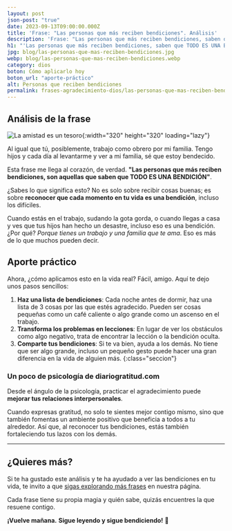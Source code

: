 ```yaml
---
layout: post
json-post: "true"
date: 2023-09-13T09:00:00.000Z
title: 'Frase: "Las personas que más reciben bendiciones". Análisis'
description: 'Frase: "Las personas que más reciben bendiciones, saben que TODO ES UNA BENDICIÓN". ¿Quieres saber cómo una frase puede cambiar tu perspectiva?'
h1: "'Las personas que más reciben bendiciones, saben que TODO ES UNA BENDICIÓN'"
jpg: blog/las-personas-que-mas-reciben-bendiciones.jpg
webp: blog/las-personas-que-mas-reciben-bendiciones.webp
category: dios
boton: Cómo aplicarlo hoy
boton_url: "aporte-práctico"
alt: Personas que reciben bendiciones
permalink: frases-agradecimiento-dios/las-personas-que-mas-reciben-bendiciones
---
```

## Análisis de la frase

![La amistad es un tesoro]({{site.baseurl}}/img/{{page.webp}}){:width="320" height="320" loading="lazy"}

Al igual que tú, posiblemente, trabajo como obrero por mi familia. Tengo hijos y cada día al levantarme y ver a mi familia, sé que estoy bendecido.

Esta frase me llega al corazón, de verdad. **"Las personas que más reciben bendiciones, son aquellas que saben que TODO ES UNA BENDICIÓN"**.

¿Sabes lo que significa esto? No es solo sobre recibir cosas buenas; es sobre **reconocer que cada momento en tu vida es una bendición**, incluso los difíciles.

Cuando estás en el trabajo, sudando la gota gorda, o cuando llegas a casa y ves que tus hijos han hecho un desastre, incluso eso es una bendición. ¿Por qué? *Porque tienes un trabajo y una familia que te ama*. Eso es más de lo que muchos pueden decir.

## Aporte práctico

Ahora, ¿cómo aplicamos esto en la vida real? Fácil, amigo. Aquí te dejo unos pasos sencillos:

1. **Haz una lista de bendiciones**: Cada noche antes de dormir, haz una lista de 3 cosas por las que estés agradecido. Pueden ser cosas pequeñas como un café caliente o algo grande como un ascenso en el trabajo.
2. **Transforma los problemas en lecciones**: En lugar de ver los obstáculos como algo negativo, trata de encontrar la lección o la bendición oculta. 
3. **Comparte tus bendiciones**: Si te va bien, ayuda a los demás. No tiene que ser algo grande, incluso un pequeño gesto puede hacer una gran diferencia en la vida de alguien más.
{:class="seccion"}

### Un poco de psicología de diariogratitud.com

Desde el ángulo de la psicología, practicar el agradecimiento puede **mejorar tus relaciones interpersonales**.

Cuando expresas gratitud, no solo te sientes mejor contigo mismo, sino que también fomentas un ambiente positivo que beneficia a todos a tu alrededor. Así que, al reconocer tus bendiciones, estás también fortaleciendo tus lazos con los demás.

----

## ¿Quieres más?

Si te ha gustado este análisis y te ha ayudado a ver las bendiciones en tu vida, te invito a que [sigas explorando más frases]({{'reflexiones'|relative_url}}) en nuestra página.

Cada frase tiene su propia magia y quién sabe, quizás encuentres la que resuene contigo.

**¡Vuelve mañana.** **Sigue leyendo y sigue bendiciendo!** 🌟